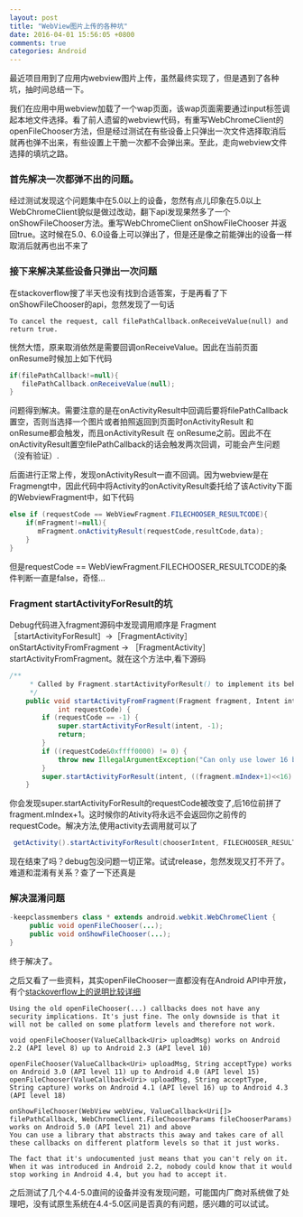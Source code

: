 ```yaml
---
layout: post
title: "WebView图片上传的各种坑"
date: 2016-04-01 15:56:05 +0800
comments: true
categories: Android
---
```

最近项目用到了应用内webview图片上传，虽然最终实现了，但是遇到了各种坑，抽时间总结一下。
<!--more-->

我们在应用中用webview加载了一个wap页面，该wap页面需要通过input标签调起本地文件选择。看了前人遗留的webview代码，有重写WebChromeClient的openFileChooser方法，但是经过测试在有些设备上只弹出一次文件选择取消后就再也弹不出来，有些设置上干脆一次都不会弹出来。至此，走向webview文件选择的填坑之路。

### 首先解决一次都弹不出的问题。

经过测试发现这个问题集中在5.0以上的设备，忽然有点儿印象在5.0以上WebChromeClient貌似是做过改动，翻下api发现果然多了一个onShowFileChooser方法。重写WebChromeClient onShowFileChooser 并返回true。这时候在5.0、6.0设备上可以弹出了，但是还是像之前能弹出的设备一样取消后就再也出不来了

### 接下来解决某些设备只弹出一次问题

在stackoverflow搜了半天也没有找到合适答案，于是再看了下onShowFileChooser的api，忽然发现了一句话

```
To cancel the request, call filePathCallback.onReceiveValue(null) and return true.
```
恍然大悟，原来取消依然是需要回调onReceiveValue。因此在当前页面onResume时候加上如下代码

``` java
if(filePathCallback!=null){
   filePathCallback.onReceiveValue(null);
}        
```
问题得到解决。需要注意的是在onActivityResult中回调后要将filePathCallback置空，否则当选择一个图片或者拍照返回到页面时onActivityResult 和 onResume都会触发，而且onActivityResult 在 onResume之前。因此不在onActivityResult置空filePathCallback的话会触发两次回调，可能会产生问题（没有验证）.

后面进行正常上传，发现onActivityResult一直不回调。因为webview是在Fragmengt中，因此代码中将Activity的onActivityResult委托给了该Activity下面的WebviewFragment中，如下代码

```java
else if (requestCode == WebViewFragment.FILECHOOSER_RESULTCODE){
    if(mFragment!=null){
       mFragment.onActivityResult(requestCode,resultCode,data);
    }
}            
```
但是requestCode == WebViewFragment.FILECHOOSER_RESULTCODE的条件判断一直是false，奇怪...


### Fragment startActivityForResult的坑
Debug代码进入fragment源码中发现调用顺序是 Fragment［startActivityForResult］->［FragmentActivity］onStartActivityFromFragment -> ［FragmentActivity］ startActivityFromFragment。就在这个方法中,看下源码

```java
/**
     * Called by Fragment.startActivityForResult() to implement its behavior.
     */
    public void startActivityFromFragment(Fragment fragment, Intent intent,
            int requestCode) {
        if (requestCode == -1) {
            super.startActivityForResult(intent, -1);
            return;
        }
        if ((requestCode&0xffff0000) != 0) {
            throw new IllegalArgumentException("Can only use lower 16 bits for requestCode");
        }
        super.startActivityForResult(intent, ((fragment.mIndex+1)<<16) + (requestCode&0xffff));
    }
```
你会发现super.startActivityForResult的requestCode被改变了,后16位前拼了fragment.mIndex+1。这时候你的Ativity将永远不会返回你之前传的requestCode。解决方法,使用activity去调用就可以了

```java
 getActivity().startActivityForResult(chooserIntent, FILECHOOSER_RESULTCODE);
``` 

现在结束了吗？debug包没问题一切正常。试试release，忽然发现又打不开了。难道和混淆有关系？查了一下还真是

### 解决混淆问题

```java
-keepclassmembers class * extends android.webkit.WebChromeClient {
     public void openFileChooser(...);
     public void onShowFileChooser(...);
}
```

终于解决了。

之后又看了一些资料，其实openFileChooser一直都没有在Android API中开放，有个[stackoverflow上的说明比较详细](http://stackoverflow.com/questions/30078217/why-openfilechooser-in-webchromeclient-is-hidden-from-the-docs-is-it-safe-to-us)


	Using the old openFileChooser(...) callbacks does not have any security implications. It's just fine. The only downside is that it will not be called on some platform levels and therefore not work.

	void openFileChooser(ValueCallback<Uri> uploadMsg) works on Android 2.2 (API level 8) up to Android 2.3 (API level 10)

	openFileChooser(ValueCallback<Uri> uploadMsg, String acceptType) works on Android 3.0 (API level 11) up to Android 4.0 (API level 15)
	openFileChooser(ValueCallback<Uri> uploadMsg, String acceptType, String capture) works on Android 4.1 (API level 16) up to Android 4.3 (API level 18)

	onShowFileChooser(WebView webView, ValueCallback<Uri[]> filePathCallback, WebChromeClient.FileChooserParams fileChooserParams) works on Android 5.0 (API level 21) and above
	You can use a library that abstracts this away and takes care of all these callbacks on different platform levels so that it just works.

	The fact that it's undocumented just means that you can't rely on it. When it was introduced in Android 2.2, nobody could know that it would stop working in Android 4.4, but you had to accept it.

之后测试了几个4.4-5.0直间的设备并没有发现问题，可能国内厂商对系统做了处理吧，没有试原生系统在4.4-5.0区间是否真的有问题，感兴趣的可以试试。